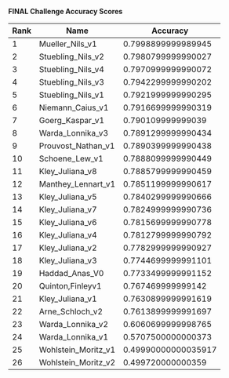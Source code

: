 **FINAL Challenge Accuracy Scores**



|Rank|Name|Accuracy|
|----|-----|---|
|1|Mueller_Nils_v1|0.7998899999989945|
|2|Stuebling_Nils_v2|0.7980799999990027|
|3|Stuebling_Nils_v4|0.7970999999990072|
|4|Stuebling_Nils_v3|0.7942299999990202|
|5|Stuebling_Nils_v1|0.7921999999990295|
|6|Niemann_Caius_v1|0.7916699999990319|
|7|Goerg_Kaspar_v1|0.790109999999039|
|8|Warda_Lonnika_v3|0.7891299999990434|
|9|Prouvost_Nathan_v1|0.7890399999990438|
|10|Schoene_Lew_v1|0.7888099999990449|
|11|Kley_Juliana_v8|0.7885799999990459|
|12|Manthey_Lennart_v1|0.7851199999990617|
|13|Kley_Juliana_v5|0.7840299999990666|
|14|Kley_Juliana_v7|0.7824999999990736|
|15|Kley_Juliana_v6|0.7815699999990778|
|16|Kley_Juliana_v4|0.7812799999990792|
|17|Kley_Juliana_v2|0.7782999999990927|
|18|Kley_Juliana_v3|0.7744699999991101|
|19|Haddad_Anas_V0|0.7733499999991152|
|20|Quinton,Finleyv1|0.767469999999142|
|21|Kley_Juliana_v1|0.7630899999991619|
|22|Arne_Schloch_v2|0.7613899999991697|
|23|Warda_Lonnika_v2|0.6060699999998765|
|24|Warda_Lonnika_v1|0.5707500000000373|
|25|Wohlstein_Moritz_v1|0.49990000000035917|
|26|Wohlstein_Moritz_v2|0.499720000000359|
